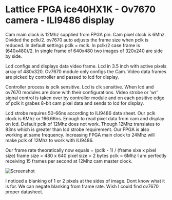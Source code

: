 # Lattice FPGA ice40HX1K - Ov7670 camera - ILI9486 display


Cam main clock is 12Mhz supplied from FPGA pin. Cam pixel clock is 6Mhz. Divided the pclk/2. ov7670 auto adjusts the frame size when pclk is reduced. In default settings pclk = mclk.
In pclk/2 case frame is (640x480)/2. In single frame of 640x480 two images of 320x240 are side by side.

Lcd configs and displays data video frame. Lcd in 3.5 inch with active pixels array of 480x320. Ov7670 module only configs the Cam. Video data frames are picked by controller and 
passed to lcd for display.

Controller process is pclk sensitive. Lcd is clk sensitive. When lcd and ov7670 modules are done with their configurations. Video strobe or 'wr' signal control is taken over by controller
module and on each positive edge of pclk it grabes 8-bit cam pixel data and sends to lcd for display.

Lcd strobe requires 50-66ns according to ILI9486 data sheet. Our pclk clock is 6Mhz or 166.66ns. Enough to read pixel data from cam and display on lcd. Default pclk of 12Mhz does not work. 
Though 12Mhz translates to 83ns which is greater than lcd strobe requirement. Our FPGA is also working at same frequency. Increasing FPGA main clock to 24Mhz will make pclk of 12Mhz 
to work with ILI9486.      

Our frame rate theoratically now equals = (pclk - 1) / (frame sixe x pixel size) 
frame size = 480 x 640
pixel size = 2 bytes
pclk = 6Mhz
I am perfectly receiving 15 frames per second at 12Mhz cam master clock.

![Screenshot](screenshot.png)

I noticed a blanking of 1 or 2 pixels at the sides of image. Dont know what it is for.
We can negate blanking from frame rate. Wish I could find ov7670 proper datasheet. 

